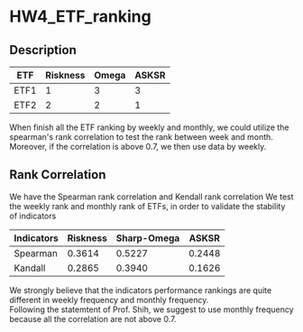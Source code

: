 # HW4_ETF_ranking

## Description 

| ETF           | Riskness      | Omega    | ASKSR |  
| ------------- | ------------- |------------- |------------- | 
| ETF1  | 1  | 3  | 3  | 
| ETF2  | 2  | 2  | 1  | 

When finish all the ETF ranking by weekly and monthly, 
we could utilize the spearman's rank correlation to test the rank between week and month. 
Moreover, if the correlation is above 0.7, we then use data by weekly. 


## Rank Correlation 

We have the Spearman rank correlation and Kendall rank correlation
We test the weekly rank and monthly rank of ETFs, in order to validate the stability of indicators

| Indicators | Riskness      | Sharp-Omega    | ASKSR |  
| ------------- | ------------- |------------- |------------- | 
|Spearman | 0.3614  | 0.5227  | 0.2448  | 
|Kandall  | 0.2865  | 0.3940  | 0.1626  | 

We strongly believe that the indicators performance rankings are quite different in weekly frequency and monthly frequency.  
Following the statemtent of Prof. Shih, we suggest to use monthly frequency because all the correlation are not above 0.7.  
